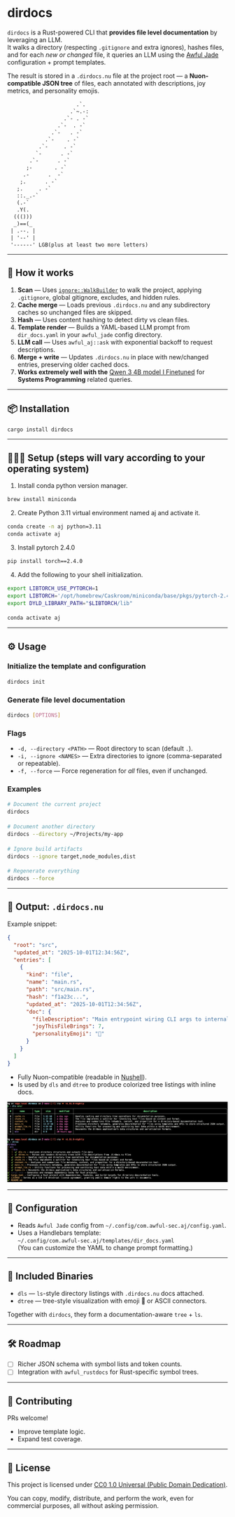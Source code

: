 # dirdocs

`dirdocs` is a Rust-powered CLI that **provides file level documentation** by leveraging an LLM.  
It walks a directory (respecting `.gitignore` and extra ignores), hashes files, and for each *new or changed* file, it queries an LLM using the [Awful Jade](https://github.com/graves/awful_aj) configuration + prompt templates.

The result is stored in a `.dirdocs.nu` file at the project root — a **Nuon-compatible JSON tree** of files, each annotated with descriptions, joy metrics, and personality emojis.

```
                      .`.
                    .`~.-:
                  .`- . -`
                .`-  . -`
              .`-   . -`
            .`-    . -`
          .`-     . -`
         `-      . -`
       .`-      . -`
      ;-       . -`
     .-      .  -`
    ;.      . -`
   ;.     . -`
   ::._.-`
   (.-`
   .Y(.
  ((()))
  _)==(_
 | .--. |
 | '--' |
 '------' LGB(plus at least two more letters)
 ```

---

## 🚀 How it works

1. **Scan** — Uses [`ignore::WalkBuilder`](https://docs.rs/ignore) to walk the project, applying `.gitignore`, global gitignore, excludes, and hidden rules.
2. **Cache merge** — Loads previous `.dirdocs.nu` and any subdirectory caches so unchanged files are skipped.
3. **Hash** — Uses content hashing to detect dirty vs clean files.
4. **Template render** — Builds a YAML-based LLM prompt from `dir_docs.yaml` in your `awful_jade` config directory.
5. **LLM call** — Uses `awful_aj::ask` with exponential backoff to request descriptions.
6. **Merge + write** — Updates `.dirdocs.nu` in place with new/changed entries, preserving older cached docs.
7. **Works extremely well with the** [Qwen 3 4B model I Finetuned](https://huggingface.co/dougiefresh/jade_qwen3_4b) for **Systems Programming** related queries.

---

## 📦 Installation

```bash
cargo install dirdocs
```

---

## 👷🏽‍♀️ Setup (steps will vary according to your operating system)

1. Install conda python version manager.

```bash
brew install miniconda
```

2. Create Python 3.11 virtual environment named aj and activate it.

```bash
conda create -n aj python=3.11
conda activate aj
````

3. Install pytorch 2.4.0

```bash
pip install torch==2.4.0
````

4. Add the following to your shell initialization.

```bash
export LIBTORCH_USE_PYTORCH=1
export LIBTORCH='/opt/homebrew/Caskroom/miniconda/base/pkgs/pytorch-2.4.0-py3.11_0/lib/python3.11/site-packages/torch' # Or wherever Conda installed libtorch on your OS
export DYLD_LIBRARY_PATH="$LIBTORCH/lib"

conda activate aj
```

---

## ⚙️ Usage

### Initialize the template and configuration

```bash
dirdocs init
```

### Generate file level documentation

```bash
dirdocs [OPTIONS]
```

### Flags

- `-d, --directory <PATH>` — Root directory to scan (default `.`).
- `-i, --ignore <NAMES>` — Extra directories to ignore (comma-separated or repeatable).
- `-f, --force` — Force regeneration for *all* files, even if unchanged.

### Examples

```bash
# Document the current project
dirdocs

# Document another directory
dirdocs --directory ~/Projects/my-app

# Ignore build artifacts
dirdocs --ignore target,node_modules,dist

# Regenerate everything
dirdocs --force
```

---

## 📄 Output: `.dirdocs.nu`

Example snippet:

```json
{
  "root": "src",
  "updated_at": "2025-10-01T12:34:56Z",
  "entries": [
    {
      "kind": "file",
      "name": "main.rs",
      "path": "src/main.rs",
      "hash": "f1a23c...",
      "updated_at": "2025-10-01T12:34:56Z",
      "doc": {
        "fileDescription": "Main entrypoint wiring CLI args to internal modules.",
        "joyThisFileBrings": 7,
        "personalityEmoji": "🦀"
      }
    }
  ]
}
```

- Fully Nuon-compatible (readable in [Nushell](https://www.nushell.sh/)).
- Is used by `dls` and `dtree` to produce colorized tree listings with inline docs.

![Screenshot of dls and dtree outputs](./screenshot.png)

---

## 🔧 Configuration

- Reads `Awful Jade` config from `~/.config/com.awful-sec.aj/config.yaml`.
- Uses a Handlebars template:  
  `~/.config/com.awful-sec.aj/templates/dir_docs.yaml`  
  (You can customize the YAML to change prompt formatting.)

---

## 🧩 Included Binaries

- `dls` — `ls`-style directory listings with `.dirdocs.nu` docs attached.
- `dtree` — tree-style visualization with emoji 🌿 or ASCII connectors.

Together with `dirdocs`, they form a documentation-aware `tree` + `ls`.

---

## 🛠 Roadmap

- [ ] Richer JSON schema with symbol lists and token counts.
- [ ] Integration with `awful_rustdocs` for Rust-specific symbol trees.

---

## 🤝 Contributing

PRs welcome!  
- Improve template logic.
- Expand test coverage.

---

## 📜 License

This project is licensed under [CC0 1.0 Universal (Public Domain Dedication)](https://creativecommons.org/publicdomain/zero/1.0/).  

You can copy, modify, distribute, and perform the work, even for commercial purposes, all without asking permission.
